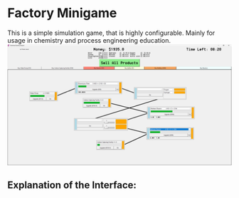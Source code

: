 # Factory Minigame
This is a simple simulation game, that is highly configurable. Mainly for 
usage in chemistry and process engineering education. 
![Game Image](Images/demo.png "Game Image")

## Explanation of the Interface:

